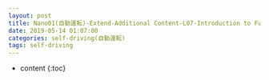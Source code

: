 ```yaml
---
layout: post
title: Nano01(自動運転)-Extend-Additional Content-L07-Introduction to Functional Safety
date: 2019-05-14 01:07:00
categories: self-driving(自動運転)
tags: self-driving
---
```

* content
{:toc}

